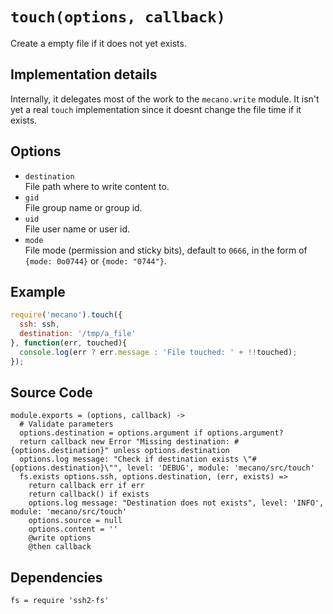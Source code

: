 
# `touch(options, callback)`

Create a empty file if it does not yet exists.

## Implementation details

Internally, it delegates most of the work to the `mecano.write` module. It isn't
yet a real `touch` implementation since it doesnt change the file time if it
exists.

## Options

*   `destination`   
    File path where to write content to.   
*   `gid`   
    File group name or group id.   
*   `uid`   
    File user name or user id.   
*   `mode`   
    File mode (permission and sticky bits), default to `0666`, in the form of
    `{mode: 0o0744}` or `{mode: "0744"}`.   


## Example

```js
require('mecano').touch({
  ssh: ssh,
  destination: '/tmp/a_file'
}, function(err, touched){
  console.log(err ? err.message : 'File touched: ' + !!touched);
});
```

## Source Code

    module.exports = (options, callback) ->
      # Validate parameters
      options.destination = options.argument if options.argument?
      return callback new Error "Missing destination: #{options.destination}" unless options.destination
      options.log message: "Check if destination exists \"#{options.destination}\"", level: 'DEBUG', module: 'mecano/src/touch'
      fs.exists options.ssh, options.destination, (err, exists) =>
        return callback err if err
        return callback() if exists
        options.log message: "Destination does not exists", level: 'INFO', module: 'mecano/src/touch'
        options.source = null
        options.content = ''
        @write options
        @then callback

## Dependencies

    fs = require 'ssh2-fs'
